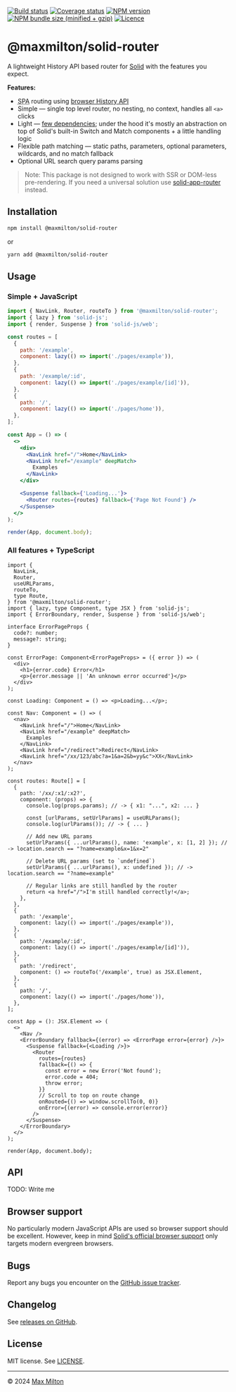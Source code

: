 [![Build status](https://img.shields.io/github/actions/workflow/status/maxmilton/solid-router/ci.yml?branch=master)](https://github.com/maxmilton/solid-router/actions)
[![Coverage status](https://img.shields.io/codeclimate/coverage/maxmilton/solid-router)](https://codeclimate.com/github/maxmilton/solid-router)
[![NPM version](https://img.shields.io/npm/v/@maxmilton/solid-router.svg)](https://www.npmjs.com/package/@maxmilton/solid-router)
[![NPM bundle size (minified + gzip)](https://img.shields.io/bundlephobia/minzip/@maxmilton/solid-router.svg)](https://bundlephobia.com/result?p=@maxmilton/solid-router)
[![Licence](https://img.shields.io/github/license/maxmilton/solid-router.svg)](https://github.com/maxmilton/solid-router/blob/master/LICENSE)

# @maxmilton/solid-router

A lightweight History API based router for [Solid](https://github.com/solidjs/solid) with the features you expect.

**Features:**

- <abbr title="Single Page App">SPA</abbr> routing using [browser History API](https://developer.mozilla.org/en-US/docs/Web/API/History_API)
- Simple — single top level router, no nesting, no context, handles all `<a>` clicks
- Light — [few dependencies](https://npm.anvaka.com/#/view/2d/%2540maxmilton%252Fsolid-router); under the hood it's mostly an abstraction on top of Solid's built-in Switch and Match components + a little handling logic
- Flexible path matching — static paths, parameters, optional parameters, wildcards, and no match fallback
- Optional URL search query params parsing

> Note: This package is not designed to work with SSR or DOM-less pre-rendering. If you need a universal solution use [solid-app-router](https://github.com/solidjs/solid-app-router) instead.

## Installation

```sh
npm install @maxmilton/solid-router
```

or

```sh
yarn add @maxmilton/solid-router
```

## Usage

### Simple + JavaScript

```jsx
import { NavLink, Router, routeTo } from '@maxmilton/solid-router';
import { lazy } from 'solid-js';
import { render, Suspense } from 'solid-js/web';

const routes = [
  {
    path: '/example',
    component: lazy(() => import('./pages/example')),
  },
  {
    path: '/example/:id',
    component: lazy(() => import('./pages/example/[id]')),
  },
  {
    path: '/',
    component: lazy(() => import('./pages/home')),
  },
];

const App = () => (
  <>
    <div>
      <NavLink href="/">Home</NavLink>
      <NavLink href="/example" deepMatch>
        Examples
      </NavLink>
    </div>

    <Suspense fallback={'Loading...'}>
      <Router routes={routes} fallback={'Page Not Found'} />
    </Suspense>
  </>
);

render(App, document.body);
```

### All features + TypeScript

```tsx
import {
  NavLink,
  Router,
  useURLParams,
  routeTo,
  type Route,
} from '@maxmilton/solid-router';
import { lazy, type Component, type JSX } from 'solid-js';
import { ErrorBoundary, render, Suspense } from 'solid-js/web';

interface ErrorPageProps {
  code?: number;
  message?: string;
}

const ErrorPage: Component<ErrorPageProps> = ({ error }) => (
  <div>
    <h1>{error.code} Error</h1>
    <p>{error.message || 'An unknown error occurred'}</p>
  </div>
);

const Loading: Component = () => <p>Loading...</p>;

const Nav: Component = () => (
  <nav>
    <NavLink href="/">Home</NavLink>
    <NavLink href="/example" deepMatch>
      Examples
    </NavLink>
    <NavLink href="/redirect">Redirect</NavLink>
    <NavLink href="/xx/123/abc?a=1&a=2&b=yy&c">XX</NavLink>
  </nav>
);

const routes: Route[] = [
  {
    path: '/xx/:x1/:x2?',
    component: (props) => {
      console.log(props.params); // -> { x1: "...", x2: ... }

      const [urlParams, setUrlParams] = useURLParams();
      console.log(urlParams()); // -> { ... }

      // Add new URL params
      setUrlParams({ ...urlParams(), name: 'example', x: [1, 2] }); // -> location.search == "?name=example&x=1&x=2"

      // Delete URL params (set to `undefined`)
      setUrlParams({ ...urlParams(), x: undefined }); // -> location.search == "?name=example"

      // Regular links are still handled by the router
      return <a href="/">I'm still handled correctly!</a>;
    },
  },
  {
    path: '/example',
    component: lazy(() => import('./pages/example')),
  },
  {
    path: '/example/:id',
    component: lazy(() => import('./pages/example/[id]')),
  },
  {
    path: '/redirect',
    component: () => routeTo('/example', true) as JSX.Element,
  },
  {
    path: '/',
    component: lazy(() => import('./pages/home')),
  },
];

const App = (): JSX.Element => (
  <>
    <Nav />
    <ErrorBoundary fallback={(error) => <ErrorPage error={error} />}>
      <Suspense fallback={<Loading />}>
        <Router
          routes={routes}
          fallback={() => {
            const error = new Error('Not found');
            error.code = 404;
            throw error;
          }}
          // Scroll to top on route change
          onRouted={() => window.scrollTo(0, 0)}
          onError={(error) => console.error(error)}
        />
      </Suspense>
    </ErrorBoundary>
  </>
);

render(App, document.body);
```

## API

TODO: Write me

<!-- [regexparam](https://github.com/lukeed/regexparam) -->
<!-- [qss](https://github.com/lukeed/qss) -->

## Browser support

No particularly modern JavaScript APIs are used so browser support should be excellent. However, keep in mind [Solid's official browser support](https://github.com/solidjs/solid#browser-support) only targets modern evergreen browsers.

## Bugs

Report any bugs you encounter on the [GitHub issue tracker](https://github.com/maxmilton/new-tab/issues).

## Changelog

See [releases on GitHub](https://github.com/maxmilton/solid-router/releases).

## License

MIT license. See [LICENSE](https://github.com/maxmilton/solid-router/blob/master/LICENSE).

---

© 2024 [Max Milton](https://maxmilton.com)
